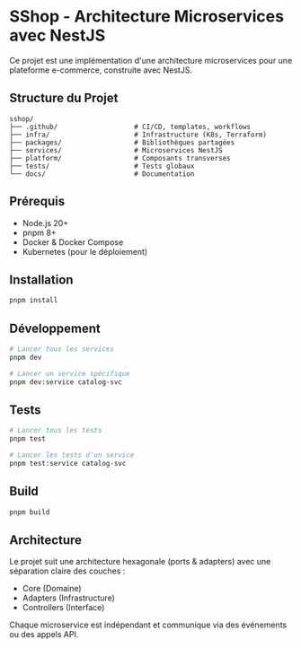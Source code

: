 # SShop - Architecture Microservices avec NestJS

Ce projet est une implémentation d'une architecture microservices pour une plateforme e-commerce, construite avec NestJS.

## Structure du Projet

```
sshop/
├── .github/                   # CI/CD, templates, workflows
├── infra/                     # Infrastructure (K8s, Terraform)
├── packages/                  # Bibliothèques partagées
├── services/                  # Microservices NestJS
├── platform/                  # Composants transverses
├── tests/                     # Tests globaux
└── docs/                      # Documentation
```

## Prérequis

- Node.js 20+
- pnpm 8+
- Docker & Docker Compose
- Kubernetes (pour le déploiement)

## Installation

```bash
pnpm install
```

## Développement

```bash
# Lancer tous les services
pnpm dev

# Lancer un service spécifique
pnpm dev:service catalog-svc
```

## Tests

```bash
# Lancer tous les tests
pnpm test

# Lancer les tests d'un service
pnpm test:service catalog-svc
```

## Build

```bash
pnpm build
```

## Architecture

Le projet suit une architecture hexagonale (ports & adapters) avec une séparation claire des couches :

- Core (Domaine)
- Adapters (Infrastructure)
- Controllers (Interface)

Chaque microservice est indépendant et communique via des événements ou des appels API.